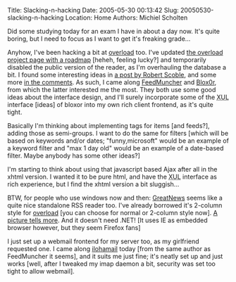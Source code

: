 Title: Slacking-n-hacking
Date: 2005-05-30 00:13:42
Slug: 20050530-slacking-n-hacking
Location: Home
Authors: Michiel Scholten

<p>Did some studying today for an exam I have in about a day now. It's quite boring, but I need to focus as I want to get it's freaking grade...</p>

<p>Anyhow, I've been hacking a bit at <a href="/overload/">overload</a> too. I've updated <a href="/page/html/overload/">the overload project page with a roadmap</a> [heheh, feeling lucky?] and temporarily disabled the public version of the reader, as I'm overhauling the database a bit. I found some interesting ideas in <a href="http://radio.weblogs.com/0001011/2005/05/28.html#a10235">a post by Robert Scoble</a>, and some more <a href="http://scoblecomments.scripting.com/comments?u=1011&amp;p=10235&amp;link=http%3A%2F%2Fradio.weblogs.com%2F0001011%2F2005%2F05%2F28.html%23a10235">in the comments</a>. As such, I came along <a href="http://blogs.iloha.net/ryochiji/entries/2892.shtml">FeedMuncher</a> and <a href="http://www.bloxor.com/">Blox0r</a>, from which the latter interested me the most. They both use some good ideas about the interface design, and I'll surely incorporate some of the <acronym title="eXtensible User-interface Language">XUL</acronym>  interface [ideas] of bloxor into my own rich client frontend, as it's quite tight.</p>

<p>Basically I'm thinking about implementing tags for items [and feeds?], adding those as semi-groups. I want to do the same for filters [which will be based on keywords and/or dates; "funny,microsoft" would be an example of a keyword filter and "max 1 day old" would be an example of a date-based filter. Maybe anybody has some other ideas?]</p>

<p>I'm starting to think about using that javascript based Ajax after all in the xhtml version. I wanted it to be pure html, and have the <acronym title="eXtensible User-interface Language">XUL</acronym> interface as rich experience, but I find the xhtml version a bit sluggish...</p>

<p>BTW, for people who use windows now and then: <a href="http://www.curiostudio.com/feature.html">GreatNews</a> seems like a quite nice standalone RSS reader too. I've already borrowed it's 2-column style for <a href="/overload">overload</a> [you can choose for normal or 2-column style now]. <a href="http://aquariusoft.org/gallery/various/20050528_greatnews_rss_reader">A picture tells more</a>. And it doesn't need .NET! [It uses IE as embedded browser however, but they seem Firefox fans]</p>

<p>I just set up a webmail frontend for my server too, as my girlfriend requested one. I came along <a href="http://blog.ilohamail.org/">ilohamail</a> today [from the same author as FeedMuncher it seems], and it suits me just fine; it's neatly set up and just works [well, after I tweaked my imap daemon a bit, security was set too tight to allow webmail].</p>